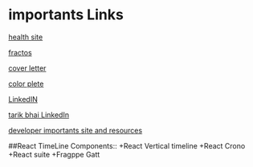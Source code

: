 
# importants Links 

[health site](https://health-care-g15iz39v8-jihanstk.vercel.app/)

[fractos](https://fractos-client.vercel.app/)

[cover letter](https://docs.google.com/presentation/d/1qsd-F5gyPtSpOm1SHLSE-GQfiJjWkkLK/edit#slide=id.p1)

[color plete](https://colorhunt.co/palettes/)

[LinkedIN](https://docs.google.com/presentation/d/1UFZiA7700ojboj96ZbRqI0CmulpdIjWP/edit#slide=id.p1)

[tarik bhai LinkedIn ](https://www.linkedin.com/pulse/ahmad-tarique-hasan-3c%3FtrackingId=zUlO6akIQOe0TDigw0bfLQ%253D%253D/?trackingId=zUlO6akIQOe0TDigw0bfLQ%3D%3D)

[developer importants site and resources](https://docs.google.com/presentation/d/12olU-FQsPRWt7Y7XOvKtKiGoMbMGBSPVf7Vsvzsi4-k/edit#slide=id.gc6f980f91_0_0)

##React TimeLine Components::
+React Vertical timeline
+React Crono
+React suite
+Fragppe Gatt
